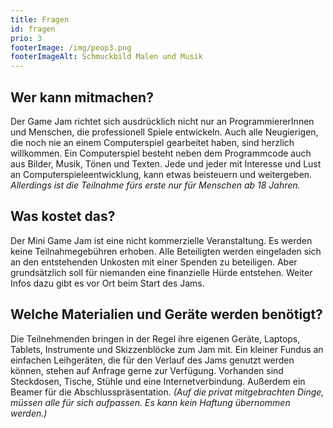 ```yaml
---
title: Fragen
id: fragen
prio: 3
footerImage: /img/peop3.png
footerImageAlt: Schmuckbild Malen und Musik
---
```

## Wer kann mitmachen?

Der Game Jam richtet sich ausdrücklich nicht nur an ProgrammiererInnen und Menschen, die professionell Spiele entwickeln. Auch alle Neugierigen, die noch nie an einem Computerspiel gearbeitet haben, sind herzlich willkommen. Ein Computerspiel besteht
neben dem Programmcode auch aus Bilder, Musik, Tönen und Texten. Jede und jeder mit Interesse und Lust an Computerspieleentwicklung, kann etwas beisteuern und weitergeben.
*Allerdings ist die Teilnahme fürs erste nur für Menschen ab 18 Jahren.*


## Was kostet das?

Der Mini Game Jam ist eine nicht kommerzielle Veranstaltung. Es werden keine Teilnahmegebühren erhoben. Alle Beteiligten werden eingeladen sich an den entstehenden Unkosten mit einer Spenden zu beteiligen. Aber grundsätzlich soll für niemanden eine finanzielle
Hürde entstehen. Weiter Infos dazu gibt es vor Ort beim Start des Jams.


## Welche Materialien und Geräte werden benötigt?

Die Teilnehmenden bringen in der Regel ihre eigenen Geräte, Laptops, Tablets, Instrumente und Skizzenblöcke zum Jam mit. Ein kleiner Fundus an einfachen Leihgeräten, die für den Verlauf des Jams genutzt werden können, stehen auf Anfrage gerne zur Verfügung.
Vorhanden sind Steckdosen, Tische, Stühle und eine Internetverbindung. Außerdem ein Beamer für die Abschlusspräsentation.
*(Auf die privat mitgebrachten Dinge, müssen alle für sich aufpassen. Es kann kein Haftung übernommen werden.)*
